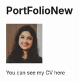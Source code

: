 # PortFolioNew

  <img src="PPhoto.png" border_radius="50%" style="width: 100px;">
  <p style="font-size:50px>
      Hi,I am Puspita
    </div>
  </p>
  <a href="https://githubpusp.github.io/PortFolioNew/">You can see my CV here</a>
